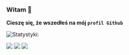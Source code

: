 ### Witam 👋


**Cieszę się, że wszedłeś na mój `profil Github`**

![Statystyki:](https://github-readme-stats.vercel.app/api?username=Treemcio&show_icons=true&theme=tokyonight)

![](https://img.shields.io/website?down_color=red&down_message=off&style=plastic&up_color=green&up_message=on&url=https%3A%2F%2Ftreemcio.github.io%2F)
![](https://img.shields.io/github/license/Treemcio/symbols?style=plastic)
![](https://img.shields.io/github/followers/Treemcio?color=red&logo=github&logoColor=black&style=plastic)
